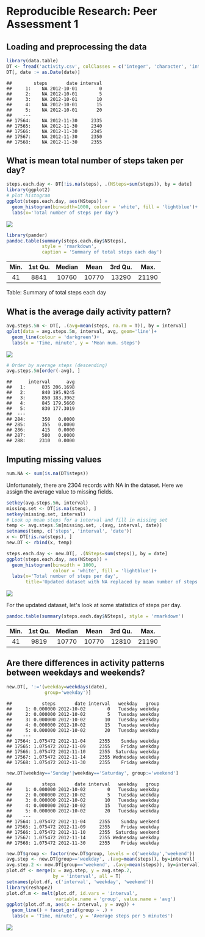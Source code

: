 # Reproducible Research: Peer Assessment 1

## Loading and preprocessing the data

```r
library(data.table)
DT <- fread('activity.csv', colClasses = c('integer', 'character', 'integer'))
DT[, date := as.Date(date)]
```

```
##        steps       date interval
##     1:    NA 2012-10-01        0
##     2:    NA 2012-10-01        5
##     3:    NA 2012-10-01       10
##     4:    NA 2012-10-01       15
##     5:    NA 2012-10-01       20
##    ---                          
## 17564:    NA 2012-11-30     2335
## 17565:    NA 2012-11-30     2340
## 17566:    NA 2012-11-30     2345
## 17567:    NA 2012-11-30     2350
## 17568:    NA 2012-11-30     2355
```

## What is mean total number of steps taken per day?



```r
steps.each.day <- DT[!is.na(steps), .(NSteps=sum(steps)), by = date]
library(ggplot2)
# plot histogram
ggplot(steps.each.day, aes(NSteps)) + 
  geom_histogram(binwidth=1000, colour = 'white', fill = 'lightblue')+
  labs(x='Total number of steps per day')
```

![](PA1_template_files/figure-html/unnamed-chunk-1-1.png) 


```r
library(pander)
pandoc.table(summary(steps.each.day$NSteps),
             style = 'rmarkdown', 
             caption = 'Summary of total steps each day')
```



|  Min.  |  1st Qu.  |  Median  |  Mean  |  3rd Qu.  |  Max.  |
|:------:|:---------:|:--------:|:------:|:---------:|:------:|
|   41   |   8841    |  10760   | 10770  |   13290   | 21190  |

Table: Summary of total steps each day


## What is the average daily activity pattern?


```r
avg.steps.5m <- DT[, .(avg=mean(steps, na.rm = T)), by = interval]
qplot(data = avg.steps.5m, interval, avg, geom='line')+
  geom_line(colour = 'darkgreen')+ 
  labs(x = 'Time, minute', y = 'Mean num. steps')
```

![](PA1_template_files/figure-html/unnamed-chunk-3-1.png) 


```r
# Order by average steps (descending)
avg.steps.5m[order(-avg), ]
```

```
##      interval      avg
##   1:      835 206.1698
##   2:      840 195.9245
##   3:      850 183.3962
##   4:      845 179.5660
##   5:      830 177.3019
##  ---                  
## 284:      350   0.0000
## 285:      355   0.0000
## 286:      415   0.0000
## 287:      500   0.0000
## 288:     2310   0.0000
```

## Imputing missing values

```r
num.NA <- sum(is.na(DT$steps))
```
Unfortunately, there are 2304 records
with NA in the dataset. Here we assign the average value 
to missing fields. 


```r
setkey(avg.steps.5m, interval)
missing.set <- DT[is.na(steps), ]
setkey(missing.set, interval)
# Look up mean steps for a interval and fill in missing set
temp <- avg.steps.5m[missing.set, .(avg, interval, date)]
setnames(temp, c('steps', 'interval', 'date'))
x <- DT[!is.na(steps), ]
new.DT <- rbind(x, temp)
```



```r
steps.each.day <- new.DT[, .(NSteps=sum(steps)), by = date]
ggplot(steps.each.day, aes(NSteps)) + 
  geom_histogram(binwidth = 1000,
                 colour = 'white', fill = 'lightblue')+
  labs(x='Total number of steps per day', 
       title='Updated dataset with NA replaced by mean number of steps')
```

![](PA1_template_files/figure-html/unnamed-chunk-7-1.png) 

For the updated dataset, let's look at some statistics of steps per day.


```r
pandoc.table(summary(steps.each.day$NSteps), style = 'rmarkdown')
```



|  Min.  |  1st Qu.  |  Median  |  Mean  |  3rd Qu.  |  Max.  |
|:------:|:---------:|:--------:|:------:|:---------:|:------:|
|   41   |   9819    |  10770   | 10770  |   12810   | 21190  |

## Are there differences in activity patterns between weekdays and weekends?



```r
new.DT[, ':='(weekday=weekdays(date),
              group='weekday')]
```

```
##           steps       date interval   weekday   group
##     1: 0.000000 2012-10-02        0   Tuesday weekday
##     2: 0.000000 2012-10-02        5   Tuesday weekday
##     3: 0.000000 2012-10-02       10   Tuesday weekday
##     4: 0.000000 2012-10-02       15   Tuesday weekday
##     5: 0.000000 2012-10-02       20   Tuesday weekday
##    ---                                               
## 17564: 1.075472 2012-11-04     2355    Sunday weekday
## 17565: 1.075472 2012-11-09     2355    Friday weekday
## 17566: 1.075472 2012-11-10     2355  Saturday weekday
## 17567: 1.075472 2012-11-14     2355 Wednesday weekday
## 17568: 1.075472 2012-11-30     2355    Friday weekday
```

```r
new.DT[weekday=='Sunday'|weekday=='Saturday', group:='weekend']
```

```
##           steps       date interval   weekday   group
##     1: 0.000000 2012-10-02        0   Tuesday weekday
##     2: 0.000000 2012-10-02        5   Tuesday weekday
##     3: 0.000000 2012-10-02       10   Tuesday weekday
##     4: 0.000000 2012-10-02       15   Tuesday weekday
##     5: 0.000000 2012-10-02       20   Tuesday weekday
##    ---                                               
## 17564: 1.075472 2012-11-04     2355    Sunday weekend
## 17565: 1.075472 2012-11-09     2355    Friday weekday
## 17566: 1.075472 2012-11-10     2355  Saturday weekend
## 17567: 1.075472 2012-11-14     2355 Wednesday weekday
## 17568: 1.075472 2012-11-30     2355    Friday weekday
```

```r
new.DT$group <- factor(new.DT$group, levels = c('weekday','weekend'))
avg.step <- new.DT[group=='weekday', .(avg=mean(steps)), by=interval]
avg.step.2 <- new.DT[group=='weekend', .(avg=mean(steps)), by=interval]
plot.df <- merge(x = avg.step, y = avg.step.2,
                 by = 'interval', all = T)
setnames(plot.df, c('interval', 'weekday', 'weekend'))
library(reshape2)
plot.df.m <- melt(plot.df, id.vars = 'interval',
                  variable.name = 'group', value.name = 'avg')
ggplot(plot.df.m, aes(x = interval, y = avg)) +
  geom_line() + facet_grid(group ~ .) + 
  labs(x = 'Time, minute', y = 'Average steps per 5 minutes')
```

![](PA1_template_files/figure-html/unnamed-chunk-9-1.png) 
